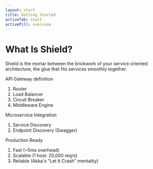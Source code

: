 ```yaml
---
layout: start
title: Getting Started
activeTab: start
activePill: overview
---
```


# What Is Shield?

Shield is the mortar between the brickwork of your service oriented architecture, the glue that fits services smoothly 
together. 

API Gateway definition

1. Router
1. Load Balancer
1. Circuit Breaker
1. Middleware Engine

Microservice Integration

1. Service Discovery
1. Endpoint Discovery (Swagger)

Production Ready

1. Fast (~5ms overhead)
1. Scalable (1 host: 20,000 req/s)
1. Reliable (Akka's "Let It Crash" mentality)
